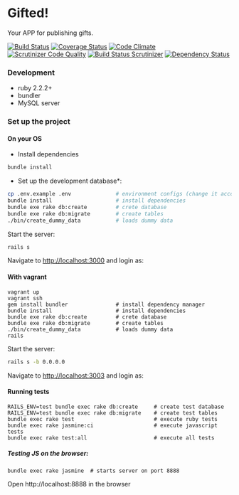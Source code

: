 # Gifted!

Your APP for publishing gifts.

[![Build Status](https://travis-ci.org/mjacobus/gifted.svg)](https://travis-ci.org/mjacobus/gifted)
[![Coverage Status](https://coveralls.io/repos/github/mjacobus/gifted/badge.svg?branch=master)](https://coveralls.io/github/mjacobus/gifted?branch=master)
[![Code Climate](https://codeclimate.com/github/mjacobus/gifted/badges/gpa.svg)](https://codeclimate.com/github/mjacobus/gifted)
[![Scrutinizer Code Quality](https://scrutinizer-ci.com/g/mjacobus/gifted/badges/quality-score.png?b=master)](https://scrutinizer-ci.com/g/mjacobus/gifted/?branch=master)
[![Build Status Scrutinizer](https://scrutinizer-ci.com/g/mjacobus/gifted/badges/build.png?b=master)](https://scrutinizer-ci.com/g/mjacobus/gifted/build-status/master)
[![Dependency Status](https://gemnasium.com/mjacobus/gifted.svg)](https://gemnasium.com/mjacobus/gifted)

### Development

- ruby 2.2.2+
- bundler
- MySQL server

### Set up the project


#### On your OS

- Install dependencies

```bash
bundle install
```

- Set up the development database\*:

```bash
cp .env.example .env              # environment configs (change it according to your settings)
bundle install                    # install dependencies
bundle exe rake db:create         # crete database
bundle exe rake db:migrate        # create tables
./bin/create_dummy_data           # loads dummy data
```

Start the server:

```bash
rails s
```

Navigate to [http://localhost:3000](http://localhost:3000) and login as:

#### With vagrant

```
vagrant up
vagrant ssh
gem install bundler               # install dependency manager
bundle install                    # install dependencies
bundle exe rake db:create         # crete database
bundle exe rake db:migrate        # create tables
./bin/create_dummy_data           # loads dummy data
rails
```

Start the server:

```bash
rails s -b 0.0.0.0
```

Navigate to [http://localhost:3003](http://localhost:3003) and login as:


#### Running tests

```
RAILS_ENV=test bundle exec rake db:create     # create test database
RAILS_ENV=test bundle exec rake db:migrate    # create test tables
bundle exec rake test                         # execute ruby tests
bundle exec rake jasmine:ci                   # execute javascript tests
bundle exec rake test:all                     # execute all tests
```

##### Testing JS on the browser:

```
bundle exec rake jasmine  # starts server on port 8888
```

Open http://localhost:8888 in the browser
